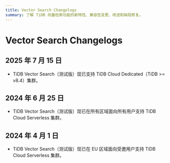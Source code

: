```yaml
---
title: Vector Search Changelogs
summary: 了解 TiDB 向量检索功能的新特性、兼容性变更、改进和缺陷修复。
---
```


# Vector Search Changelogs

## 2025 年 7 月 15 日

- TiDB Vector Search（测试版）现已支持 TiDB Cloud Dedicated（TiDB >= v8.4）集群。

## 2024 年 6 月 25 日

- TiDB Vector Search（测试版）现已在所有区域面向所有用户支持 TiDB Cloud Serverless 集群。

## 2024 年 4 月 1 日

- TiDB Vector Search（测试版）现已在 EU 区域面向受邀用户支持 TiDB Cloud Serverless 集群。